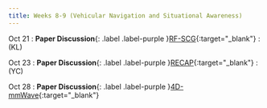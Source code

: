 ```yaml
---
title: Weeks 8-9 (Vehicular Navigation and Situational Awareness)
---
```


Oct 21
: **Paper Discussion**{: .label .label-purple }[RF-SCG](https://app.perusall.com/courses/cos597e_f2025-advanced-topics-in-computer-science-neural-sensing-modeling-and-understanding/rf-scg){:target="_blank"}
  : (KL)
<!-- : **Paper Discussion**{: .label .label-purple }[AutoCast](https://app.perusall.com/courses/cos597e_f2025-advanced-topics-in-computer-science-neural-sensing-modeling-and-understanding/autocast){:target="_blank"} -->

Oct 23
: **Paper Discussion**{: .label .label-purple }[RECAP](https://app.perusall.com/courses/cos597e_f2025-advanced-topics-in-computer-science-neural-sensing-modeling-and-understanding/recap-287911751){:target="_blank"}
  : (YC)

Oct 28
: **Paper Discussion**{: .label .label-purple }[4D-mmWave](){:target="_blank"}
